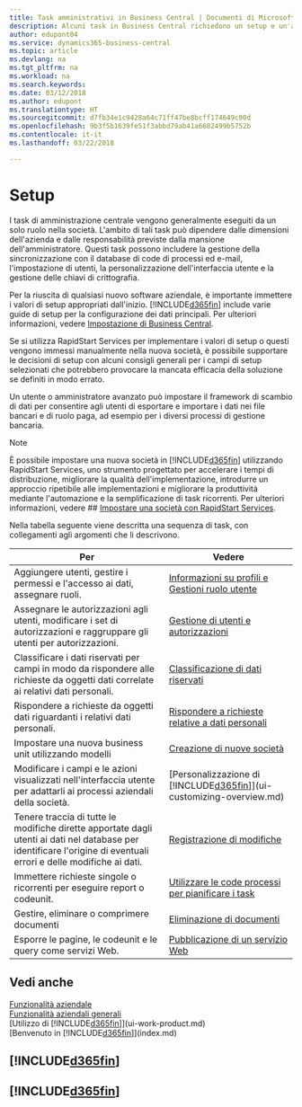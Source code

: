 ```yaml
---
title: Task amministrativi in Business Central | Documenti di Microsoft
description: Alcuni task in Business Central richiedono un setup e un'amministrazione centrale. In questa sezione, viene fornita una descrizione di tali task e informazioni su come utilizzarli.
author: edupont04
ms.service: dynamics365-business-central
ms.topic: article
ms.devlang: na
ms.tgt_pltfrm: na
ms.workload: na
ms.search.keywords: 
ms.date: 03/12/2018
ms.author: edupont
ms.translationtype: HT
ms.sourcegitcommit: d7fb34e1c9428a64c71ff47be8bcff174649c00d
ms.openlocfilehash: 9b3f5b1639fe51f3abbd79ab41a6682499b5752b
ms.contentlocale: it-it
ms.lasthandoff: 03/22/2018

---
```

# <a name="administration"></a>Setup
I task di amministrazione centrale vengono generalmente eseguiti da un solo ruolo nella società. L'ambito di tali task può dipendere dalle dimensioni dell'azienda e dalle responsabilità previste dalla mansione dell'amministratore. Questi task possono includere la gestione della sincronizzazione con il database di code di processi ed e-mail, l'impostazione di utenti, la personalizzazione dell'interfaccia utente e la gestione delle chiavi di crittografia.  

Per la riuscita di qualsiasi nuovo software aziendale, è importante immettere i valori di setup appropriati dall'inizio. [!INCLUDE[d365fin](includes/d365fin_md.md)] include varie guide di setup per la configurazione dei dati principali. Per ulteriori informazioni, vedere [Impostazione di Business Central](setup.md).

Se si utilizza RapidStart Services per implementare i valori di setup o questi vengono immessi manualmente nella nuova società, è possibile supportare le decisioni di setup con alcuni consigli generali per i campi di setup selezionati che potrebbero provocare la mancata efficacia della soluzione se definiti in modo errato.  

Un utente o amministratore avanzato può impostare il framework di scambio di dati per consentire agli utenti di esportare e importare i dati nei file bancari e di ruolo paga, ad esempio per i diversi processi di gestione bancaria.

> [!NOTE]
> È possibile impostare una nuova società in [!INCLUDE[d365fin](includes/d365fin_md.md)] utilizzando RapidStart Services, uno strumento progettato per accelerare i tempi di distribuzione, migliorare la qualità dell'implementazione, introdurre un approccio ripetibile alle implementazioni e migliorare la produttività mediante l'automazione e la semplificazione di task ricorrenti. Per ulteriori informazioni, vedere ## [Impostare una società con RapidStart Services](admin-set-up-a-company-with-rapidstart.md).

Nella tabella seguente viene descritta una sequenza di task, con collegamenti agli argomenti che li descrivono.   

|**Per**|**Vedere**|  
|------------|-------------|  
|Aggiungere utenti, gestire i permessi e l'accesso ai dati, assegnare ruoli.|[Informazioni su profili e Gestioni ruolo utente](admin-users-profiles-roles.md)|  
|Assegnare le autorizzazioni agli utenti, modificare i set di autorizzazioni e raggruppare gli utenti per autorizzazioni.|[Gestione di utenti e autorizzazioni](ui-how-users-permissions.md)|
|Classificare i dati riservati per campi in modo da rispondere alle richieste da oggetti dati correlate ai relativi dati personali.|[Classificazione di dati riservati](admin-classifying-data-sensitivity.md)|
|Rispondere a richieste da oggetti dati riguardanti i relativi dati personali.|[Rispondere a richieste relative a dati personali](admin-responding-to-requests-about-personal-data.md)|
|Impostare una nuova business unit utilizzando modelli|[Creazione di nuove società](about-new-company.md)|
|Modificare i campi e le azioni visualizzati nell'interfaccia utente per adattarli ai processi aziendali della società. |[Personalizzazione di [!INCLUDE[d365fin](includes/d365fin_md.md)]](ui-customizing-overview.md) |
|Tenere traccia di tutte le modifiche dirette apportate dagli utenti ai dati nel database per identificare l'origine di eventuali errori e delle modifiche ai dati.|[Registrazione di modifiche](across-log-changes.md)|  
|Immettere richieste singole o ricorrenti per eseguire report o codeunit.|[Utilizzare le code processi per pianificare i task](admin-job-queues-schedule-tasks.md)|  
|Gestire, eliminare o comprimere documenti|[Eliminazione di documenti](admin-manage-documents.md)|  
|Esporre le pagine, le codeunit e le query come servizi Web.|[Pubblicazione di un servizio Web](across-how-publish-web-service.md)|

## <a name="see-also"></a>Vedi anche
[Funzionalità aziendale](across-business-functionality.md)  
[Funzionalità aziendali generali](ui-across-business-areas.md)  
[Utilizzo di [!INCLUDE[d365fin](includes/d365fin_md.md)]](ui-work-product.md)  
[Benvenuto in [!INCLUDE[d365fin](includes/d365fin_md.md)]](index.md)  

## [!INCLUDE[d365fin](includes/free_trial_md.md)]  
## [!INCLUDE[d365fin](includes/training_link_md.md)]

